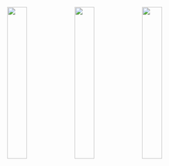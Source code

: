 <p float="left">
  <img src="https://github.com/muhammedconger/muhammedconger/blob/main/readme.gif" width="30%" height="30%">
  <img src="https://github.com/muhammedconger/muhammedconger/blob/main/readme.gif" width="30%" height="30%">
  <img src="https://github.com/muhammedconger/muhammedconger/blob/main/readme.gif" width="30%" height="30%">
</p>
